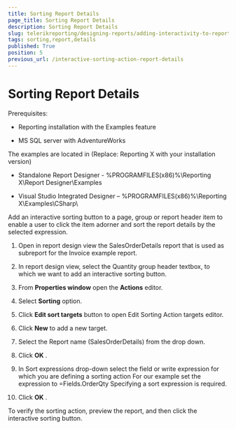 ```yaml
---
title: Sorting Report Details
page_title: Sorting Report Details 
description: Sorting Report Details
slug: telerikreporting/designing-reports/adding-interactivity-to-reports/actions/sorting-action/sorting-report-details
tags: sorting,report,details
published: True
position: 5
previous_url: /interactive-sorting-action-report-details
---
```


# Sorting Report Details


Prerequisites:       

* Reporting installation with the Examples feature          			

* MS SQL server with AdventureWorks         			

The examples are located in (Replace: Reporting X with your installation version)       

* Standalone Report Designer - %PROGRAMFILES(x86)%\Reporting X\Report Designer\Examples         			

* Visual Studio Integrated Designer – %PROGRAMFILES(x86)%\Reporting X\Examples\CSharp\         			


Add an interactive sorting button to a page, group or report header item to enable a user to click the item adorner and sort the report details by the selected expression.          	

1. Open in report design view the SalesOrderDetails report that is used as subreport for the Invoice example report.         		

1. In report design view, select the Quantity group header textbox, to which we want to add an interactive sorting button.          		

1. From __Properties window__  open the __Actions__  editor.         		

1. Select __Sorting__  option.         		

1. Click __Edit sort targets__  button to open Edit Sorting Action targets editor.         		

1. Click __New__  to add a new target.         		

1. Select the Report name (SalesOrderDetails) from the drop down.          		

1. Click __OK__ .         		

1. In Sort expressions drop-down select the field or write expression for which you are defining a sorting action For our example set the expression to =Fields.OrderQty Specifying a sort expression is required.

1. Click __OK__ .         		

To verify the sorting action, preview the report, and then click the interactive sorting button.          	
